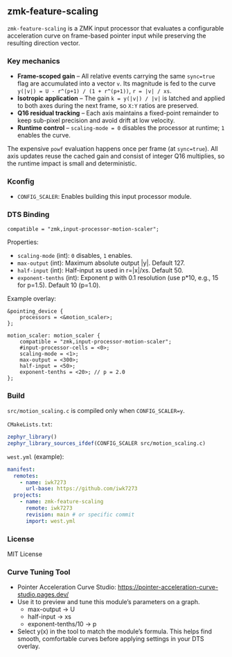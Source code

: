 ## zmk-feature-scaling

`zmk-feature-scaling` is a ZMK input processor that evaluates a configurable acceleration curve on frame-based pointer input while preserving the resulting direction vector.

### Key mechanics
- **Frame-scoped gain** – All relative events carrying the same `sync=true` flag are accumulated into a vector `v`. Its magnitude is fed to the curve
  `y(|v|) = U · r^(p+1) / (1 + r^(p+1))`, `r = |v| / xs`.
- **Isotropic application** – The gain `k = y(|v|) / |v|` is latched and applied to both axes during the next frame, so `X:Y` ratios are preserved.
- **Q16 residual tracking** – Each axis maintains a fixed-point remainder to keep sub-pixel precision and avoid drift at low velocity.
- **Runtime control** – `scaling-mode = 0` disables the processor at runtime; `1` enables the curve.

The expensive `powf` evaluation happens once per frame (at `sync=true`). All axis updates reuse the cached gain and consist of integer Q16 multiplies, so the runtime impact is small and deterministic.

### Kconfig
- `CONFIG_SCALER`: Enables building this input processor module.

### DTS Binding
`compatible = "zmk,input-processor-motion-scaler";`

Properties:
- `scaling-mode` (int): `0` disables, `1` enables.
- `max-output` (int): Maximum absolute output |y|. Default 127.
- `half-input` (int): Half-input xs used in r=|x|/xs. Default 50.
- `exponent-tenths` (int): Exponent p with 0.1 resolution (use p*10, e.g., 15 for p=1.5). Default 10 (p=1.0).

Example overlay:
```dts
&pointing_device {
    processors = <&motion_scaler>;
};

motion_scaler: motion_scaler {
    compatible = "zmk,input-processor-motion-scaler";
    #input-processor-cells = <0>;
    scaling-mode = <1>;
    max-output = <300>;
    half-input = <50>;
    exponent-tenths = <20>; // p = 2.0
};
```

### Build
`src/motion_scaling.c` is compiled only when `CONFIG_SCALER=y`.

`CMakeLists.txt`:
```cmake
zephyr_library()
zephyr_library_sources_ifdef(CONFIG_SCALER src/motion_scaling.c)
```

`west.yml` (example):
```yaml
manifest:
  remotes:
    - name: iwk7273
      url-base: https://github.com/iwk7273
  projects:
    - name: zmk-feature-scaling
      remote: iwk7273
      revision: main # or specific commit
      import: west.yml
```

### License
MIT License

### Curve Tuning Tool
- Pointer Acceleration Curve Studio: https://pointer-acceleration-curve-studio.pages.dev/
- Use it to preview and tune this module’s parameters on a graph.
  - max-output → U
  - half-input → xs
  - exponent-tenths/10 → p
- Select y(x) in the tool to match the module’s formula. This helps find smooth, comfortable curves before applying settings in your DTS overlay.
